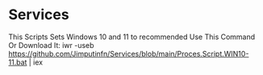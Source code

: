 # Services
This Scripts Sets Windows 10 and 11 to recommended 
Use This Command Or Download It:
iwr -useb https://github.com/Jimputinfn/Services/blob/main/Proces.Script.WIN10-11.bat | iex
